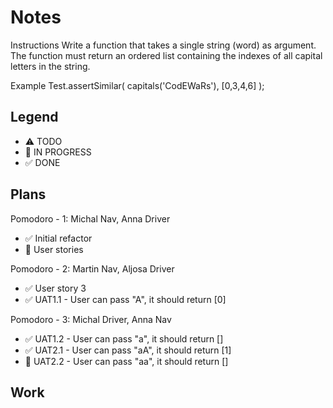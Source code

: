 # Notes

Instructions
Write a function that takes a single string (word) as argument. The function must return an ordered list containing the indexes of all capital letters in the string.

Example
Test.assertSimilar( capitals('CodEWaRs'), [0,3,4,6] );

## Legend
- ⚠ TODO
- 🚧 IN PROGRESS
- ✅ DONE

## Plans

Pomodoro - 1: Michal Nav, Anna Driver
- ✅ Initial refactor
- 🚧 User stories

Pomodoro - 2: Martin Nav, Aljosa Driver
- ✅ User story 3
- ✅ UAT1.1 - User can pass "A", it should return [0]

Pomodoro - 3: Michal Driver, Anna Nav
- ✅ UAT1.2 - User can pass "a", it should return []
- ✅ UAT2.1 - User can pass "aA", it should return [1]
- 🚧 UAT2.2 - User can pass "aa", it should return []

## Work
